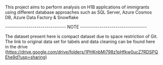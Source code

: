 This project aims to perform analysis on H1B applications of immigrants using different database approaches such as SQL Server, Azure Cosmos DB, Azure Data Factory & Snowflake

------------------------------- NOTE ----------------------------------

The dataset present here is compact dataset due to space restriction of Git. The link to original data set for tabels and data cleaning can be found here in the drive (https://drive.google.com/drive/folders/1PHKnbMj798z1pHfkw0ucZ7RDSPQEhe9d?usp=sharing)
